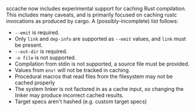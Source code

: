 sccache now includes experimental support for caching Rust compilation. This includes many caveats, and is primarily focused on caching rustc invocations as produced by cargo. A (possibly-incomplete) list follows:
* `--emit` is required.
* Only `link` and `dep-info` are supported as `--emit` values, and `link` must be present.
* `--out-dir` is required.
* `-o file` is not supported.
* Compilation from stdin is not supported, a source file must be provided.
* Values from `env!` will not be tracked in caching.
* Procedural macros that read files from the filesystem may not be cached properly
* The system linker is not factored in as a cache input, so changing the linker may produce incorrect cached results.
* Target specs aren't hashed (e.g. custom target specs)
